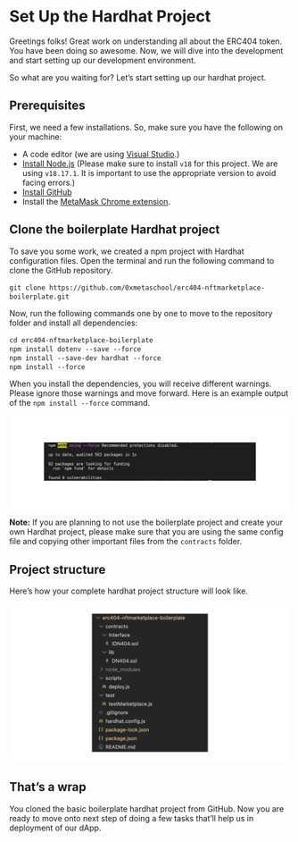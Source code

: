 # Set Up the Hardhat Project

Greetings folks! Great work on understanding all about the ERC404 token. You have been doing so awesome. Now, we will dive into the development and start setting up our development environment.

So what are you waiting for? Let’s start setting up our hardhat project.

## Prerequisites

First, we need a few installations. So, make sure you have the following on your machine:

- A code editor (we are using [Visual Studio](https://code.visualstudio.com/download).)
- [Install Node.js](https://nodejs.org/en/download) (Please make sure to install `v18` for this project. We are using `v18.17.1`. It is important to use the appropriate version to avoid facing errors.)
- [Install GitHub](https://github.com/git-guides/install-git)
- Install the [MetaMask Chrome extension](https://chromewebstore.google.com/detail/metamask/nkbihfbeogaeaoehlefnkodbefgpgknn).

## Clone the boilerplate Hardhat project

To save you some work, we created a npm project with Hardhat configuration files. Open the terminal and run the following command to clone the GitHub repository. 

```
git clone https://github.com/0xmetaschool/erc404-nftmarketplace-boilerplate.git
```

Now, run the following commands one by one to move to the repository folder and install all dependencies:

```
cd erc404-nftmarketplace-boilerplate
npm install dotenv --save --force
npm install --save-dev hardhat --force
npm install --force
```

When you install the dependencies, you will receive different warnings. Please ignore those warnings and move forward. Here is an example output of the `npm install --force` command.

![setup-1.png](https://github.com/0xmetaschool/Learning-Projects/blob/main/assests_for_all/assests_for_erc404/2%20Prerequisites%20to%20Building%20the%20MarketPlace/1%20Set%20Up%20the%20Hardhat%20Project/setup-1.png?raw=true)

**Note:** If you are planning to not use the boilerplate project and create your own Hardhat project, please make sure that you are using the same config file and copying other important files from the `contracts` folder.

## Project structure

Here’s how your complete hardhat project structure will look like.

![setup-2.png](https://github.com/0xmetaschool/Learning-Projects/blob/main/assests_for_all/assests_for_erc404/2%20Prerequisites%20to%20Building%20the%20MarketPlace/1%20Set%20Up%20the%20Hardhat%20Project/setup-2.png?raw=true)

## That’s a wrap

You cloned the basic boilerplate hardhat project from GitHub. Now you are ready to move onto next step of doing a few tasks that’ll help us in deployment of our dApp.